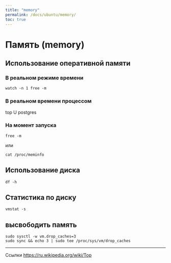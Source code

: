 ```yaml
---
title: "memory"
permalink: /docs/ubuntu/memory/
toc: true
---
```


# Память (memory)

## Использование оперативной памяти

### В реальном режиме времени
```
watch -n 1 free -m
```

### В реальном времени процессом
top U postgres

### На момент запуска
```
free -m
```
или
```
cat /proc/meminfo
```

## Использование диска
```
df -h
```

## Статистика по диску
```
vmstat -s
```

## высвободить память
```
sudo sysctl -w vm.drop_caches=3
sudo sync && echo 3 | sudo tee /proc/sys/vm/drop_caches
```


----
Ссылки https://ru.wikipedia.org/wiki/Top
